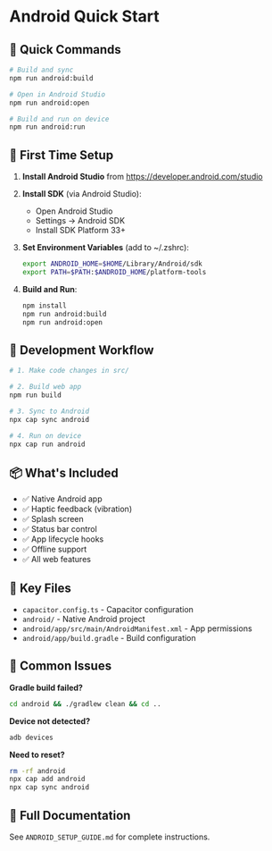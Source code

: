 # Android Quick Start

## 🚀 Quick Commands

```bash
# Build and sync
npm run android:build

# Open in Android Studio
npm run android:open

# Build and run on device
npm run android:run
```

## 📱 First Time Setup

1. **Install Android Studio** from https://developer.android.com/studio

2. **Install SDK** (via Android Studio):
   - Open Android Studio
   - Settings → Android SDK
   - Install SDK Platform 33+

3. **Set Environment Variables** (add to ~/.zshrc):
   ```bash
   export ANDROID_HOME=$HOME/Library/Android/sdk
   export PATH=$PATH:$ANDROID_HOME/platform-tools
   ```

4. **Build and Run**:
   ```bash
   npm install
   npm run android:build
   npm run android:open
   ```

## 🔧 Development Workflow

```bash
# 1. Make code changes in src/

# 2. Build web app
npm run build

# 3. Sync to Android
npx cap sync android

# 4. Run on device
npx cap run android
```

## 📦 What's Included

- ✅ Native Android app
- ✅ Haptic feedback (vibration)
- ✅ Splash screen
- ✅ Status bar control
- ✅ App lifecycle hooks
- ✅ Offline support
- ✅ All web features

## 🎯 Key Files

- `capacitor.config.ts` - Capacitor configuration
- `android/` - Native Android project
- `android/app/src/main/AndroidManifest.xml` - App permissions
- `android/app/build.gradle` - Build configuration

## 🐛 Common Issues

**Gradle build failed?**
```bash
cd android && ./gradlew clean && cd ..
```

**Device not detected?**
```bash
adb devices
```

**Need to reset?**
```bash
rm -rf android
npx cap add android
npx cap sync android
```

## 📖 Full Documentation

See `ANDROID_SETUP_GUIDE.md` for complete instructions.
